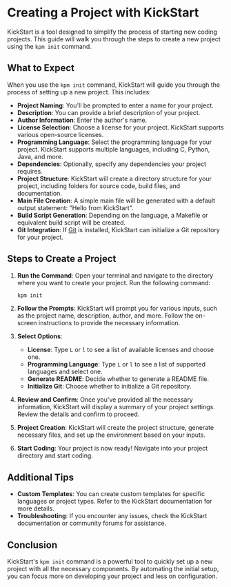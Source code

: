 # Creating a Project with KickStart

KickStart is a tool designed to simplify the process of starting new coding projects. This guide will walk you through the steps to create a new project using the `kpm init` command.

## What to Expect

When you use the `kpm init` command, KickStart will guide you through the process of setting up a new project. This includes:

- **Project Naming**: You'll be prompted to enter a name for your project.
- **Description**: You can provide a brief description of your project.
- **Author Information**: Enter the author's name.
- **License Selection**: Choose a license for your project. KickStart supports various open-source licenses.
- **Programming Language**: Select the programming language for your project. KickStart supports multiple languages, including C, Python, Java, and more.
- **Dependencies**: Optionally, specify any dependencies your project requires.
- **Project Structure**: KickStart will create a directory structure for your project, including folders for source code, build files, and documentation.
- **Main File Creation**: A simple main file will be generated with a default output statement: "Hello from KickStart".
- **Build Script Generation**: Depending on the language, a Makefile or equivalent build script will be created.
- **Git Integration**: If [Git](https://git-scm.com/) is installed, KickStart can initialize a Git repository for your project.

## Steps to Create a Project

1. **Run the Command**:
   Open your terminal and navigate to the directory where you want to create your project. Run the following command:
   ```bash
   kpm init
   ```

2. **Follow the Prompts**:
   KickStart will prompt you for various inputs, such as the project name, description, author, and more. Follow the on-screen instructions to provide the necessary information.

3. **Select Options**:
   - **License**: Type `L` or `l` to see a list of available licenses and choose one.
   - **Programming Language**: Type `L` or `l` to see a list of supported languages and select one.
   - **Generate README**: Decide whether to generate a README file.
   - **Initialize Git**: Choose whether to initialize a Git repository.

4. **Review and Confirm**:
   Once you've provided all the necessary information, KickStart will display a summary of your project settings. Review the details and confirm to proceed.

5. **Project Creation**:
   KickStart will create the project structure, generate necessary files, and set up the environment based on your inputs.

6. **Start Coding**:
   Your project is now ready! Navigate into your project directory and start coding.

## Additional Tips

- **Custom Templates**: You can create custom templates for specific languages or project types. Refer to the KickStart documentation for more details.
- **Troubleshooting**: If you encounter any issues, check the KickStart documentation or community forums for assistance.

## Conclusion

KickStart's `kpm init` command is a powerful tool to quickly set up a new project with all the necessary components. By automating the initial setup, you can focus more on developing your project and less on configuration.
